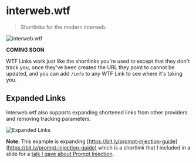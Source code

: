 # interweb.wtf

> Shortlinks for the modern interweb.

![interweb.wtf](https://github.com/InterwebAlchemy/interweb.wtf/raw/main/assets/interweb-wtf.png)

**COMING SOON**

WTF Links work just like the shortlinks you're used to except that they don't track you, once they've been created the URL they point to cannot be updated, and you can add `/info` to any WTF Link to see where it's taking you.

## Expanded Links

Interweb.wtf also supports expanding shortened links from other providers and removing tracking parameters.

![Expanded Links](https://github.com/InterwebAlchemy/interweb.wtf/raw/main/assets/short-link-expander.png)

**Note**: This example is expanding [https://bit.ly/prompt-injection-guide](https://bit.ly/prompt-injection-guide) which is a shortlink that I included in a slide for a [talk I gave about Prompt Injection](https://youtu.be/BXiJO-h51CY?si=uzQwxoFBt4TVmfuz&t=25192).
